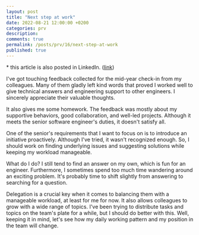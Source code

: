 ```yaml
---
layout: post
title: "Next step at work"
date: 2022-08-21 12:00:00 +0200
categories: prv
description: 
comments: true
permalink: /posts/prv/16/next-step-at-work
published: true
---
```


\* this article is also posted in LinkedIn. ([link](https://www.linkedin.com/posts/junseok-oh-91885882_ive-got-touching-feedback-collected-for-activity-6980457494036824065-crfB?utm_source=share&utm_medium=member_desktop))

I've got touching feedback collected for the mid-year check-in from my colleagues. Many of them gladly left kind words that proved I worked well to give technical answers and engineering support to other engineers. I sincerely appreciate their valuable thoughts.

It also gives me some homework. The feedback was mostly about my supportive behaviors, good collaboration, and well-led projects. Although it meets the senior software engineer's duties, it doesn't satisfy all.

One of the senior's requirements that I want to focus on is to introduce an initiative proactively. Although I've tried, it wasn't recognized enough. So, I should work on finding underlying issues and suggesting solutions while keeping my workload manageable.

What do I do? I still tend to find an answer on my own, which is fun for an engineer. Furthermore, I sometimes spend too much time wandering around an exciting problem. It's probably time to shift slightly from answering to searching for a question.

Delegation is a crucial key when it comes to balancing them with a manageable workload, at least for me for now. It also allows colleagues to grow with a wide range of topics. I've been trying to distribute tasks and topics on the team's plate for a while, but I should do better with this. Well, keeping it in mind, let's see how my daily working pattern and my position in the team will change.
